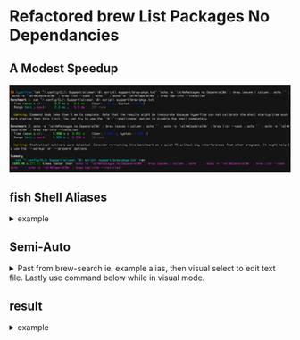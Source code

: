 # Refactored brew List Packages No Dependancies

## A Modest Speedup

<img width="1000" alt="refactored aliase" src="https://raw.githubusercontent.com/KyleGortych/sample_work/main/refactored_alias/Refactored%20brew%20list.png">

## fish Shell Aliases

<details>
<summary>example</summary>

``` fish
function brew-ls
  cat ~/path/file
end

function brew-seach
  echo -e '\e[4mPackages no Depens\e[0m' ; brew leaves | column ; echo '' ; echo -e '\e[4mCasks\e[0m' ; brew list --cask ; echo '' ; echo -e '\e[4mTaps\e[0m' ; brew tap-info --installed
end
```
</details>

## Semi-Auto
<details>
<summary>Past from brew-search ie. example alias, then visual select to edit text file. Lastly use command below while in visual mode.</summary>
  
``` vim
:'<,'>!column -t
```

</details>

## result
<details>
<summary>example</summary>
<pre>
  Packages no Depens
  -------------------
  pkg1 pkg1 pkg1
  pkg2 pkg2 pkg2
  pkg3 pkg3 pkg3
</pre>
<pre>
  Casks
  ------
  cask1 cask1 cask1
  cask1 cask1 cask1
  cask1 cask1 cask1
</pre>
<pre>
  Taps/3d Party
  --------------
  name: num casks
  /usr/local/Homebrew/Library/Taps/ (num files, num KB)
  From: https://github.com/pkg-name
</pre>
</details>
